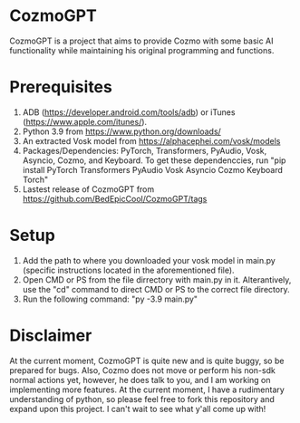 # CozmoGPT
CozmoGPT is a project that aims to provide Cozmo with some basic AI functionality while maintaining his original programming and functions. 


# Prerequisites 
1. ADB (https://developer.android.com/tools/adb) or iTunes (https://www.apple.com/itunes/).
3. Python 3.9 from https://www.python.org/downloads/
4. An extracted Vosk model from https://alphacephei.com/vosk/models
5. Packages/Dependencies: PyTorch, Transformers, PyAudio, Vosk, Asyncio, Cozmo, and Keyboard. To get these dependenccies, run "pip install PyTorch Transformers PyAudio Vosk Asyncio Cozmo Keyboard Torch"
6. Lastest release of CozmoGPT from https://github.com/BedEpicCool/CozmoGPT/tags

# Setup
1. Add the path to where you downloaded your vosk model in main.py (specific instructions located in the aforementioned file).
2. Open CMD or PS from the file dirrectory with main.py in it. Alterantively, use the "cd" command to direct CMD or PS to the correct file directory.
3. Run the following command: "py -3.9 main.py"

# Disclaimer
At the current moment, CozmoGPT is quite new and is quite buggy, so be prepared for bugs. Also, Cozmo does not move or perform his non-sdk normal actions yet, however, he does talk to you, and I am working on implementing more features. At the current moment, I have a rudimentary understanding of python, so please feel free to fork this repository and expand upon this project. I can't wait to see what y'all come up with!
